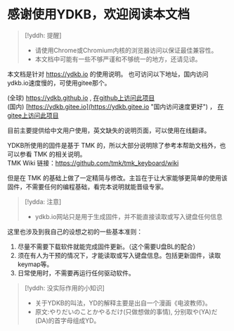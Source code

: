 # 感谢使用YDKB，欢迎阅读本文档> [!yddh: 提醒]> - 请使用Chrome或Chromium内核的浏览器访问以保证最佳兼容性。> - 本文档中可能有一些不够严谨和不够统一的地方，还请见谅。本文档是针对 https://ydkb.io 的使用说明。 也可访问以下地址，国内访问ydkb.io速度慢的，可使用gitee那个。(全球) https://ydkb.github.io ,  [在github上访问此项目](https://github.com/ydkb/ydkb.github.io)<br>(国内) [https://ydkb.gitee.io](https://ydkb.gitee.io "国内访问速度更好")  ， [在gitee上访问此项目](https://gitee.com/ydkb/ydkb)目前主要提供给中文用户使用，英文缺失的说明页面，可以使用在线翻译。YDKB所使用的固件是基于 TMK 的，所以大部分说明除了参考本帮助文档外，也可以参看 TMK 的相关说明。 <br>TMK Wiki 链接：https://github.com/tmk/tmk_keyboard/wiki但是在 TMK 的基础上做了一定精简与修改。主旨在于让大家能够更简单的使用该固件，不需要任何的编程基础，看完本说明就能晋级专家。> [!ydda: 注意]> - ydkb.io网站只是用于生成固件，并不能直接读取或写入键盘任何信息这里也涉及到我自己的设想之初的一些基本准则：  1. 尽量不需要下载软件就能完成固件更新。（这个需要U盘BL的配合）  2. 须在有人为干预的情况下，才能读取或写入键盘信息。包括更新固件，读取keymap等。  3. 日常使用时，不需要再运行任何驱动软件。> [!yddh: 没实际作用的小知识]> - 关于YDKB的叫法，YD的解释主要是出自一个漫画《电波教师》。> - 原文:やりだいのことかやるだけ(只做想做的事情), 分别取や(YA)だ(DA)的首字母组成YD。